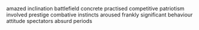 amazed
inclination
battlefield
concrete
practised
competitive
patriotism
involved
prestige
combative
instincts
aroused
frankly
significant
behaviour
attitude
spectators
absurd
periods